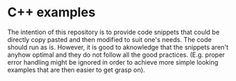 # C++ examples

The intention of this repository is to provide code snippets that could be directly copy pasted and then modified to suit one's needs. The code should run as is. However, it is good to aknowledge that the snippets aren't anyhow optimal and they do not follow all the good practices. (E.g. proper error handling might be ignored in order to achieve more simple looking examples that are then easier to get grasp on).